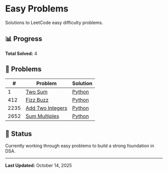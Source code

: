 # Easy Problems

Solutions to LeetCode easy difficulty problems.

## 📊 Progress

**Total Solved:** 4

## 📝 Problems

| # | Problem | Solution |
|---|---------|----------|
| 1 | [Two Sum](https://leetcode.com/problems/two-sum/) | [Python](./two-sum.py) |
| 412 | [Fizz Buzz](https://leetcode.com/problems/fizz-buzz/) | [Python](./fizz-buzz.py) |
| 2235 | [Add Two Integers](https://leetcode.com/problems/add-two-integers/) | [Python](./add-two-integers.py) |
| 2652 | [Sum Multiples](https://leetcode.com/problems/sum-multiples/) | [Python](./sum-multiples.py) |

## 🎯 Status

Currently working through easy problems to build a strong foundation in DSA.

---

**Last Updated:** October 14, 2025
